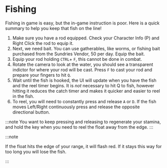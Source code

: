 # Fishing

Fishing in game is easy, but the in-game instruction is poor. Here is a quick summary to help you keep that fish on the line!

1. Make sure you have a rod equipped. Check your Character Info (P) and Right Click the rod to equip it.
1. Next, we need bait. You can use gatherables, like worms, or fishing bait purchased from the Sundries Vendor, 50 per day. Equip the bait.
1. Equip your rod holding `CTRL`+ `F`, this cannot be done in combat.
1. Rotate the camera to look at the water, you should see a transparent indictor for where your rod will be cast. Press `F` to cast your rod and prepare your fingers to hit `Q`.
1. Wait until the fish is hooked, the UI will update when you have the fish and the reel timer begins. It is *not* necessary to hit Q to fish, however hitting it reduces the catch timer and makes it quicker and easier to reel in the fish.
1. To reel, you will need to constantly press and release `A` or `D`. If the fish moves Left/Right continuously press and release the opposite directional button. 

:::note
You want to keep pressing and releasing to regenerate your stamina, and hold the key when you need to reel the float away from the edge.
:::

:::note

If the float hits the edge of your range, it will flash red. If it stays this way for too long you will lose the fish.

:::

